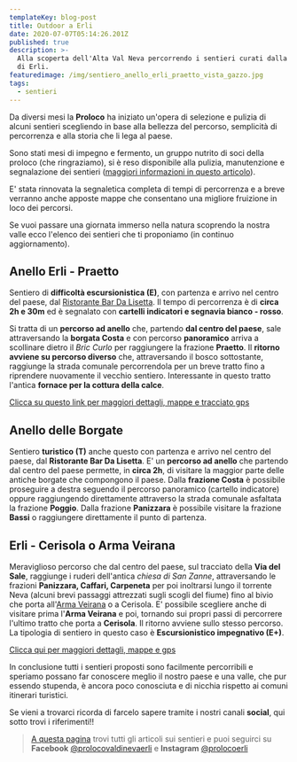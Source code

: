 ```yaml
---
templateKey: blog-post
title: Outdoor a Erli
date: 2020-07-07T05:14:26.201Z
published: true
description: >-
  Alla scoperta dell'Alta Val Neva percorrendo i sentieri curati dalla Proloco
  di Erli.
featuredimage: /img/sentiero_anello_erli_praetto_vista_gazzo.jpg
tags:
  - sentieri
---
```

Da diversi mesi la **Proloco** ha iniziato un'opera di selezione e pulizia di alcuni sentieri scegliendo in base alla bellezza del percorso, semplicità di percorrenza e alla storia che li lega al paese.

Sono stati mesi di impegno e fermento, un gruppo nutrito di soci della proloco (che ringraziamo), si è reso disponibile alla pulizia, manutenzione e segnalazione dei sentieri ([maggiori informazioni in questo articolo](/blog/2019-12-21-pulizia-sentieri)).

E' stata rinnovata la segnaletica completa di tempi di percorrenza e a breve verranno anche apposte mappe che consentano una migliore fruizione in loco dei percorsi.

Se vuoi passare una giornata immerso nella natura scoprendo la nostra valle ecco l'elenco dei sentieri che ti proponiamo (in continuo aggiornamento).

## Anello Erli - Praetto
Sentiero di **difficoltà escursionistica (E)**, con partenza e arrivo nel centro del paese, dal [Ristorante Bar Da Lisetta](dalisetta.it).
Il tempo di percorrenza è di **circa 2h e 30m** ed è segnalato con **cartelli indicatori e segnavia bianco - rosso**.

Si tratta di un **percorso ad anello** che, partendo **dal centro del paese**, sale attraversando la **borgata Costa** e con percorso **panoramico** arriva a scollinare dietro il *Bric Curlo* per raggiungere la frazione **Praetto**.
Il **ritorno avviene su percorso diverso** che, attraversando il bosco sottostante, raggiunge la strada comunale percorrendola per un breve tratto fino a riprendere nuovamente il vecchio sentiero. Interessante in questo tratto l'antica **fornace per la cottura della calce**.

[Clicca su questo link per maggiori dettagli, mappe e tracciato gps](/sentieri/anello-erli-praetto)

## Anello delle Borgate

Sentiero **turistico (T)** anche questo con partenza e arrivo nel centro del paese, dal **Ristorante Bar Da Lisetta**.
E' un **percorso ad anello** che partendo dal centro del paese permette, in **circa 2h**, di visitare la maggior parte delle antiche borgate che compongono il paese.
Dalla **frazione Costa** è possibile proseguire a destra seguendo il percorso panoramico (cartello indicatore) oppure raggiungendo direttamente attraverso la strada comunale asfaltata la frazione **Poggio**.
Dalla frazione **Panizzara** è possibile visitare la frazione **Bassi** o raggiungere direttamente il punto di partenza.

## Erli - Cerisola o Arma Veirana

Meraviglioso percorso che dal centro del paese, sul tracciato della **Via del Sale**, raggiunge i ruderi dell'antica *chiesa di San Zanne*, attraversando le frazioni **Panizzara, Caffari, Carpeneta** per poi inoltrarsi lungo il torrente Neva (alcuni brevi passaggi attrezzati sugli scogli del fiume) fino al bivio che porta all'[Arma Veirana](http://armaveirana.it) o a Cerisola.
E' possibile scegliere anche di visitare prima l'**Arma Veirana** e poi, tornando sui propri passi di percorrere l'ultimo tratto che porta a **Cerisola**.
Il ritorno avviene sullo stesso percorso. 
La tipologia di sentiero in questo caso è **Escursionistico impegnativo (E+)**.

[Clicca qui per maggiori dettagli, mappe e gps](/sentieri/erli-cerisola)

In conclusione tutti i sentieri proposti sono facilmente percorribili e speriamo possano far conoscere meglio il nostro paese e una valle, che pur essendo stupenda, è ancora poco conosciuta e di nicchia rispetto ai comuni itinerari turistici.

Se vieni a trovarci ricorda di farcelo sapere tramite i nostri canali **social**, qui sotto trovi i riferimenti!!

> [A questa pagina](/sentieri) trovi tutti gli articoli sui sentieri e puoi seguirci su **Facebook** [@prolocovaldinevaerli](https://www.facebook.com/prolocovaldinevaerli) e **Instagram** [@prolocoerli](https://www.instagram.com/prolocoerli/)



 
